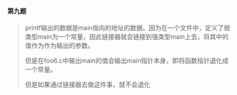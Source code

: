 #### 第九题

> printf输出的数据是main指向的地址的数据。因为在一个文件中，定义了弱类型main为一个常量，因此链接器就会链接到强类型main上去，将其中的值作为作为输出的参数。
> 
> 但是在foo6.c中输出main的值会输出main指针本身，即将函数指针退化成一个常量。
> 
> 但是如果通过链接器去做这件事，就不会退化